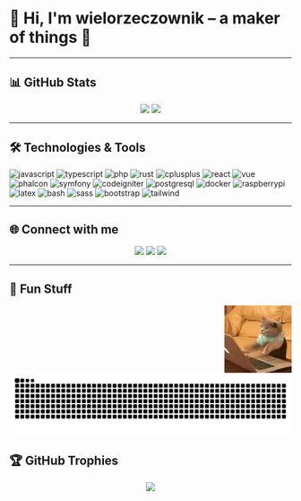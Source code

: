 # 👋 Hi, I'm **wielorzeczownik** – a maker of things 🔧

---

## 📊 GitHub Stats
<div align="center">
  <picture>
    <source media="(prefers-color-scheme: dark)" srcset="https://github-readme-stats.vercel.app/api?username=wielorzeczownik&show_icons=true&count_private=true&theme=gotham&hide_border=true">
    <source media="(prefers-color-scheme: light)" srcset="https://github-readme-stats.vercel.app/api?username=wielorzeczownik&show_icons=true&count_private=true&hide_border=true">
    <img src="https://github-readme-stats.vercel.app/api?username=wielorzeczownik&show_icons=true&count_private=true&theme=gotham&hide_border=true" height="160" />
  </picture>
  
  <picture>
    <source media="(prefers-color-scheme: dark)" srcset="https://github-readme-stats.vercel.app/api/top-langs?username=wielorzeczownik&layout=compact&theme=gotham&hide_border=true">
    <source media="(prefers-color-scheme: light)" srcset="https://github-readme-stats.vercel.app/api/top-langs?username=wielorzeczownik&layout=compact&hide_border=true">
    <img src="https://github-readme-stats.vercel.app/api/top-langs?username=wielorzeczownik&layout=compact&theme=gotham&hide_border=true" height="160" />
  </picture>
</div>

---

## 🛠️ Technologies & Tools
<p align="left">
  <img src="https://cdn.jsdelivr.net/gh/devicons/devicon/icons/javascript/javascript-original.svg" height="30" width="30" alt="javascript" />
  <img src="https://cdn.jsdelivr.net/gh/devicons/devicon/icons/typescript/typescript-original.svg" height="30" width="30" alt="typescript" />
  <img src="https://cdn.jsdelivr.net/gh/devicons/devicon/icons/php/php-original.svg" height="30" width="30" alt="php" />
  <img src="https://cdn.jsdelivr.net/gh/devicons/devicon/icons/rust/rust-original.svg" height="30" width="30" alt="rust" />
  <img src="https://cdn.jsdelivr.net/gh/devicons/devicon/icons/cplusplus/cplusplus-original.svg" height="30" width="30" alt="cplusplus" />
  <img src="https://cdn.jsdelivr.net/gh/devicons/devicon/icons/react/react-original.svg" height="30" width="30" alt="react" />
  <img src="https://cdn.jsdelivr.net/gh/devicons/devicon/icons/vuejs/vuejs-original.svg" height="30" width="30" alt="vue" />
  <img src="https://cdn.jsdelivr.net/gh/devicons/devicon/icons/phalcon/phalcon-original.svg" height="30" width="30" alt="phalcon" />
  <img src="https://cdn.jsdelivr.net/gh/devicons/devicon/icons/symfony/symfony-original.svg" height="30" width="30" alt="symfony" />
  <img src="https://cdn.jsdelivr.net/gh/devicons/devicon/icons/codeigniter/codeigniter-plain.svg" height="30" width="30" alt="codeigniter" />
  <img src="https://cdn.jsdelivr.net/gh/devicons/devicon/icons/postgresql/postgresql-original.svg" height="30" width="30" alt="postgresql" />
  <img src="https://cdn.jsdelivr.net/gh/devicons/devicon/icons/docker/docker-original.svg" height="30" width="30" alt="docker" />
  <img src="https://cdn.jsdelivr.net/gh/devicons/devicon/icons/raspberrypi/raspberrypi-original.svg" height="30" width="30" alt="raspberrypi" />
  <img src="https://cdn.jsdelivr.net/gh/devicons/devicon/icons/latex/latex-original.svg" height="30" width="30" alt="latex" />
  <img src="https://cdn.jsdelivr.net/gh/devicons/devicon/icons/bash/bash-original.svg" height="30" width="30" alt="bash" />
  <img src="https://cdn.jsdelivr.net/gh/devicons/devicon/icons/sass/sass-original.svg" height="30" width="30" alt="sass" />
  <img src="https://cdn.jsdelivr.net/gh/devicons/devicon/icons/bootstrap/bootstrap-original.svg" height="30" width="30" alt="bootstrap" />
  <img src="https://cdn.jsdelivr.net/gh/devicons/devicon/icons/tailwindcss/tailwindcss-original.svg" height="30" width="30" alt="tailwind" />
</p>

---

## 🌐 Connect with me
<p align="center">
  <a href="https://www.youtube.com/@wielorzeczownik"><img src="https://img.shields.io/badge/Youtube-FF0000?logo=youtube&logoColor=white&style=for-the-badge" /></a>
  <a href="https://www.twitch.tv/wielorzeczownik"><img src="https://img.shields.io/badge/Twitch-9146FF?logo=twitch&logoColor=white&style=for-the-badge" /></a>
  <a href="https://x.com/wielorzeczownik"><img src="https://img.shields.io/badge/Twitter-1DA1F2?logo=twitter&logoColor=white&style=for-the-badge" /></a>
</p>

---

## 🐍 Fun Stuff
<img align="right" width="120" src="https://raw.githubusercontent.com/wielorzeczownik/wielorzeczownik/main/assets/cat.gif" />

<picture>
  <source media="(prefers-color-scheme: dark)" srcset="https://raw.githubusercontent.com/wielorzeczownik/wielorzeczownik/output-snk/snake-dark.svg">
  <source media="(prefers-color-scheme: light)" srcset="https://raw.githubusercontent.com/wielorzeczownik/wielorzeczownik/output-snk/snake.svg">
  <img src="https://raw.githubusercontent.com/wielorzeczownik/wielorzeczownik/output-snk/snake-dark.svg" alt="Snake animation" />
</picture>

## 🏆 GitHub Trophies
<p align="center">
  <img src="https://github-profile-trophy.vercel.app?username=wielorzeczownik&theme=dracula&no-bg=true&no-frame=true&margin-w=8&margin-h=8" />
</p>
